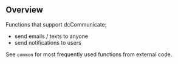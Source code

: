 ## Overview

Functions that support dcCommunicate:

- send emails / texts to anyone
- send notifications to users

See `common` for most frequently used functions from external code.
